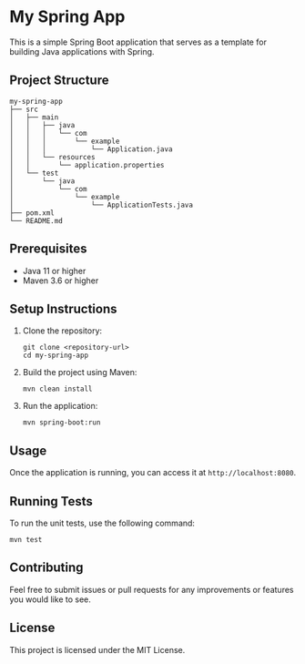 # My Spring App

This is a simple Spring Boot application that serves as a template for building Java applications with Spring.

## Project Structure

```
my-spring-app
├── src
│   ├── main
│   │   ├── java
│   │   │   └── com
│   │   │       └── example
│   │   │           └── Application.java
│   │   └── resources
│   │       └── application.properties
│   └── test
│       └── java
│           └── com
│               └── example
│                   └── ApplicationTests.java
├── pom.xml
└── README.md
```

## Prerequisites

- Java 11 or higher
- Maven 3.6 or higher

## Setup Instructions

1. Clone the repository:
   ```
   git clone <repository-url>
   cd my-spring-app
   ```

2. Build the project using Maven:
   ```
   mvn clean install
   ```

3. Run the application:
   ```
   mvn spring-boot:run
   ```

## Usage

Once the application is running, you can access it at `http://localhost:8080`.

## Running Tests

To run the unit tests, use the following command:
```
mvn test
```

## Contributing

Feel free to submit issues or pull requests for any improvements or features you would like to see.

## License

This project is licensed under the MIT License.